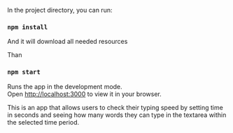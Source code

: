 
In the project directory, you can run:
### `npm install`

And it will download all needed resources

Than 
### `npm start`

Runs the app in the development mode.\
Open [http://localhost:3000](http://localhost:3000) to view it in your browser.


This is an app that allows users to check their typing speed by setting time in seconds and seeing how many words they can type in the textarea within the selected time period.



